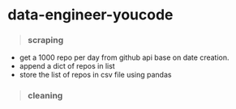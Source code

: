 # data-engineer-youcode
> ### scraping
* get a 1000 repo per day from github api base on date creation.
* append a dict of repos in list
* store the list of repos in csv file using pandas
> ### cleaning
